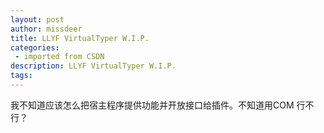 ```yaml
---
layout: post
author: missdeer
title: LLYF VirtualTyper W.I.P.
categories: 
 - imported from CSDN
description: LLYF VirtualTyper W.I.P.
tags: 
---
```


我不知道应该怎么把宿主程序提供功能并开放接口给插件。不知道用COM 行不行？
